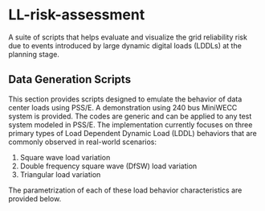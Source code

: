 # LL-risk-assessment
A suite of scripts that helps evaluate and visualize the grid reliability risk due to events introduced by large dynamic digital loads (LDDLs) at the planning stage.

## Data Generation Scripts
This section provides scripts designed to emulate the behavior of data center loads using PSS/E. A demonstration using 240 bus MiniWECC system is provided. The codes are generic and can be applied to any test system modeled in PSS/E. The implementation currently focuses on three primary types of Load Dependent Dynamic Load (LDDL) behaviors that are commonly observed in real-world scenarios:

1. Square wave load variation
2. Double frequency square wave (DfSW) load variation
3. Triangular load variation

The parametrization of each of these load behavior characteristics are provided below.
